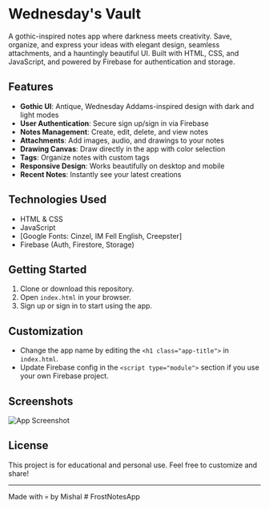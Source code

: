 # Wednesday's Vault

A gothic-inspired notes app where darkness meets creativity. Save, organize, and express your ideas with elegant design, seamless attachments, and a hauntingly beautiful UI. Built with HTML, CSS, and JavaScript, and powered by Firebase for authentication and storage.

## Features

- **Gothic UI**: Antique, Wednesday Addams-inspired design with dark and light modes
- **User Authentication**: Secure sign up/sign in via Firebase
- **Notes Management**: Create, edit, delete, and view notes
- **Attachments**: Add images, audio, and drawings to your notes
- **Drawing Canvas**: Draw directly in the app with color selection
- **Tags**: Organize notes with custom tags
- **Responsive Design**: Works beautifully on desktop and mobile
- **Recent Notes**: Instantly see your latest creations

## Technologies Used

- HTML & CSS
- JavaScript 
- [Google Fonts: Cinzel, IM Fell English, Creepster]
- Firebase (Auth, Firestore, Storage)

## Getting Started

1. Clone or download this repository.
2. Open `index.html` in your browser.
3. Sign up or sign in to start using the app.

## Customization

- Change the app name by editing the `<h1 class="app-title">` in `index.html`.
- Update Firebase config in the `<script type="module">` section if you use your own Firebase project.

## Screenshots

![App Screenshot](screenshot.png)

## License

This project is for educational and personal use. Feel free to customize and share!

---

Made with 💀 by Mishal
#   F r o s t N o t e s A p p  
 
